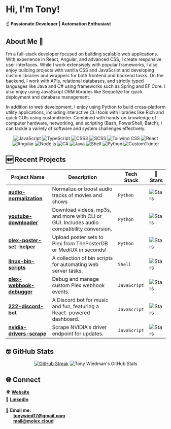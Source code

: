 # Hi, I'm Tony!

☝️ **Passionate Developer | Automation Enthusiast**

## About Me 🫴  
I’m a full-stack developer focused on building scalable web applications. With experience in React, Angular, and advanced CSS, I create responsive user interfaces. While I work extensively with popular frameworks, I also enjoy building projects with vanilla CSS and JavaScript and developing custom libraries and wrappers for both frontend and backend tasks. On the backend, I work with APIs, relational databases, and strictly typed languages like Java and C# using frameworks such as Spring and EF Core. I also enjoy using JavaScript ORM libraries like Sequelize for quick deployment and database management.

In addition to web development, I enjoy using Python to build cross-platform utility applications, including interactive CLI tools with libraries like Rich and quick GUIs using customtkinter. Combined with hands-on knowledge of computer hardware, networking, and scripting (Bash, PowerShell, Batch), I can tackle a variety of software and system challenges effectively.

<div align="center">
  <img src="https://img.shields.io/badge/-JavaScript-F7DF1E?logo=javascript&logoColor=black&style=flat" alt="JavaScript">
<img src="https://img.shields.io/badge/-TypeScript-3178C6?logo=typescript&logoColor=white&style=flat" alt="TypeScript">
  <img src="https://img.shields.io/badge/-CSS3-1572B6?logo=css3&logoColor=white&style=flat" alt="CSS3">
  <img src="https://img.shields.io/badge/-SCSS-CC6699?logo=sass&logoColor=white&style=flat" alt="SCSS">
<img src="https://img.shields.io/badge/-Tailwind%20CSS-06B6D4?logo=tailwindcss&logoColor=white&style=flat" alt="Tailwind CSS">
<img src="https://img.shields.io/badge/-React-61DAFB?logo=react&logoColor=black&style=flat" alt="React">
  <img src="https://img.shields.io/badge/-Angular-DD0031?logo=angular&logoColor=white&style=flat" alt="Angular">
  <img src="https://img.shields.io/badge/-Node.js-339933?logo=node.js&logoColor=white&style=flat" alt="Node.js">
  <img src="https://img.shields.io/badge/-C%23-800080?logo=csharp&logoColor=white&style=flat" alt="C#">
  <img src="https://img.shields.io/badge/-Java-007396?logo=java&logoColor=white&style=flat" alt="Java">
  <img src="https://img.shields.io/badge/-Shell-4EAA25?logo=gnu-bash&logoColor=white&style=flat" alt="Shell">
  <img src="https://img.shields.io/badge/-Python-3776AB?logo=python&logoColor=white&style=flat" alt="Python">
<img src="https://img.shields.io/badge/-CustomTkinter-2B2B2B?style=flat&logo=python&logoColor=white" alt="CustomTkinter">
</div>

## 🆕 Recent Projects  

| Project Name                  | Description                                                                                   | Tech Stack           | 🌟 Stars |
|-------------------------------|-----------------------------------------------------------------------------------------------|----------------------|----------|
| **[audio-normalization](https://github.com/tonywied17/audio-normalization)** | Normalize or boost audio tracks of movies and shows    |  `Python`        | ![Stars](https://img.shields.io/github/stars/tonywied17/audio-normalization?style=social) | 
| **[youtube-downloader](https://github.com/tonywied17/youtube-downloader)** | Download videos, mp3s, and more with CLI or GUI. Includes audio compatibility conversion.         | `Python`             | ![Stars](https://img.shields.io/github/stars/tonywied17/youtube-downloader?style=social) |
| **[plex-poster-set-helper](https://github.com/bbrown430/plex-poster-set-helper)** | Upload poster sets to Plex from ThePosterDB or MediUX in seconds!                      | `Python`             | ![Stars](https://img.shields.io/github/stars/bbrown430/plex-poster-set-helper?style=social) |
| **[linux-bin-scripts](https://github.com/tonywied17/linux-bin-scripts)** | A collection of bin scripts for automating web server tasks.                           | `Shell`              | ![Stars](https://img.shields.io/github/stars/tonywied17/linux-bin-scripts?style=social) |
| **[plex-webhook-debugger](https://github.com/tonywied17/plex-webhook-debugger)** | Debug and manage custom Plex webhook events.                                           | `JavaScript`         | ![Stars](https://img.shields.io/github/stars/tonywied17/plex-webhook-debugger?style=social) |
| **[222-discord-bot](https://github.com/tonywied17/222-discord-bot)** | A Discord bot for music and fun, featuring a React-powered dashboard.                  | `JavaScript`         | ![Stars](https://img.shields.io/github/stars/tonywied17/222-discord-bot?style=social) |
| **[nvidia-drivers-scrape](https://github.com/tonywied17/nvidia-drivers-scrape)** | Scrape NVIDIA's driver endpoint for updates.                                           | `JavaScript`         | ![Stars](https://img.shields.io/github/stars/tonywied17/nvidia-drivers-scrape?style=social) |

## 🤓 GitHub Stats  

<p align="center">
  <a href="https://git.io/streak-stats"><img src="https://github-readme-streak-stats-silk-tau.vercel.app?user=tonywied17&theme=yeblu&hide_border=true" alt="GitHub Streak" /></a>
  <img src="https://github-readme-stats.vercel.app/api?username=tonywied17&show_icons=true&hide_rank=true&theme=yeblu&hide_border=true&count_private=true" alt="Tony Wiedman's GitHub Stats" />
</p>

## 🌐 Connect

🌍 **[Website](https://molexworks.com)**<br />
💼 **[LinkedIn](https://www.linkedin.com/in/tony-wiedman-1ba44a187/)**<br /><br />
📧 **Email me:** <br />
&nbsp;&nbsp;&nbsp;&nbsp;&nbsp;&nbsp;**tonywied17@gmail.com**<br />
&nbsp;&nbsp;&nbsp;&nbsp;&nbsp;&nbsp;**mail@molex.cloud**

